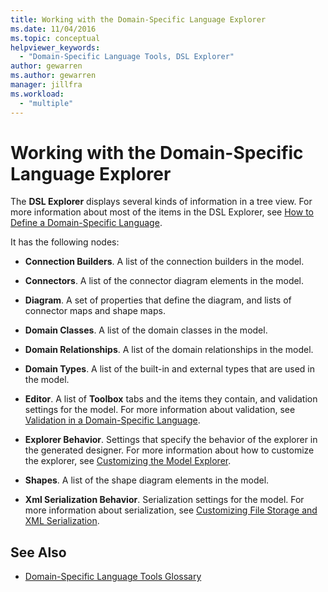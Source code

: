 ```yaml
---
title: Working with the Domain-Specific Language Explorer
ms.date: 11/04/2016
ms.topic: conceptual
helpviewer_keywords:
  - "Domain-Specific Language Tools, DSL Explorer"
author: gewarren
ms.author: gewarren
manager: jillfra
ms.workload:
  - "multiple"
---
```

# Working with the Domain-Specific Language Explorer
The **DSL Explorer** displays several kinds of information in a tree view. For more information about most of the items in the DSL Explorer, see [How to Define a Domain-Specific Language](../modeling/how-to-define-a-domain-specific-language.md).

 It has the following nodes:

-   **Connection Builders**. A list of the connection builders in the model.

-   **Connectors**. A list of the connector diagram elements in the model.

-   **Diagram**. A set of properties that define the diagram, and lists of connector maps and shape maps.

-   **Domain Classes**. A list of the domain classes in the model.

-   **Domain Relationships**. A list of the domain relationships in the model.

-   **Domain Types**. A list of the built-in and external types that are used in the model.

-   **Editor**. A list of **Toolbox** tabs and the items they contain, and validation settings for the model. For more information about validation, see [Validation in a Domain-Specific Language](../modeling/validation-in-a-domain-specific-language.md).

-   **Explorer Behavior**. Settings that specify the behavior of the explorer in the generated designer. For more information about how to customize the explorer, see [Customizing the Model Explorer](../modeling/customizing-the-model-explorer.md).

-   **Shapes**. A list of the shape diagram elements in the model.

-   **Xml Serialization Behavior**. Serialization settings for the model. For more information about serialization, see [Customizing File Storage and XML Serialization](../modeling/customizing-file-storage-and-xml-serialization.md).

## See Also

- [Domain-Specific Language Tools Glossary](https://msdn.microsoft.com/ca5e84cb-a315-465c-be24-76aa3df276aa)
